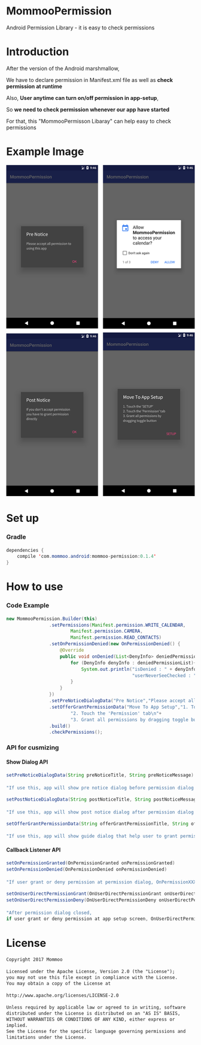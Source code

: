 # MommooPermission

Android Permission Library - it is easy to check permissions

# Introduction
After the version of the Android marshmallow, 

We have to declare permission in Manifest.xml file as well as **check permission at runtime**

Also, **User anytime can turn on/off permission in app-setup**,

So **we need to check permission whenever our app have started**

For that, this "MommooPermisson Libaray" can help easy to check permissions


# Example Image
![example screenshot](./permission_screen_shot3.png)


# Set up

### Gradle
```java
dependencies {
    compile 'com.mommoo.android:mommoo-permission:0.1.4'
}
```

# How to use

### Code Example
```java
new MommooPermission.Builder(this)
                .setPermissions(Manifest.permission.WRITE_CALENDAR, 
                        Manifest.permission.CAMERA, 
                        Manifest.permission.READ_CONTACTS)
                .setOnPermissionDenied(new OnPermissionDenied() {
                    @Override
                    public void onDenied(List<DenyInfo> deniedPermissionList) {
                        for (DenyInfo denyInfo : deniedPermissionList){
                            System.out.println("isDenied : " + denyInfo.getPermission() +" , "+ 
                                               "userNeverSeeChecked : " + denyInfo.isUserNeverAskAgainChecked());
                        }
                    }
                })
                .setPreNoticeDialogData("Pre Notice","Please accept all permission to using this app")
                .setOfferGrantPermissionData("Move To App Setup","1. Touch the 'SETUP'\n" +
                        "2. Touch the 'Permission' tab\n"+
                        "3. Grant all permissions by dragging toggle button")
                .build()
                .checkPermissions();
```

### API for cusmizing
#### Show Dialog API

 ```java
 setPreNoticeDialogData(String preNoticeTitle, String preNoticeMessage)
 
 "If use this, app will show pre notice dialog before permission dialog is shown"
 ```
 ```java
 setPostNoticeDialogData(String postNoticeTitle, String postNoticeMessage)
 
 "If use this, app will show post notice dialog after permission dialog is closed"
 ```
 ```java
 setOfferGrantPermissionData(String offerGrantPermissionTitle, String offerGrantPermissionDialog)
 
 "If use this, app will show guide dialog that help user to grant permission direclty at setup screen"
 ```


#### Callback Listener API
 ```java
 setOnPermissionGranted(OnPermissionGranted onPermissionGranted)
 setOnPermissionDenied(OnPermissionDenied onPermissionDenied)
 
 "If user grant or deny permission at permission dialog, OnPermissionXXXX listener would be invoked"
 ```
 ```java
 setOnUserDirectPermissionGrant(OnUserDirectPermissionGrant onUserDirectPermissionGrant)
 setOnUserDirectPermissionDeny(OnUserDirectPermissionDeny onUserDirectPermissionDeny)
 
 "After permission dialog closed, 
 if user grant or deny permission at app setup screen, OnUserDirectPermissionXXX listener would be invoked"
 ```
 
 # License
 ```
 Copyright 2017 Mommoo
 
 Licensed under the Apache License, Version 2.0 (the "License");
 you may not use this file except in compliance with the License.
 You may obtain a copy of the License at
 
 http://www.apache.org/licenses/LICENSE-2.0
 
 Unless required by applicable law or agreed to in writing, software
 distributed under the License is distributed on an "AS IS" BASIS,
 WITHOUT WARRANTIES OR CONDITIONS OF ANY KIND, either express or implied.
 See the License for the specific language governing permissions and
 limitations under the License.
 ```
